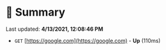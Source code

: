 # 📖 Summary
Last updated: **4/13/2021, 12:08:46 PM**

- `GET` [https://google.com](https://google.com) - **Up** (110ms)
